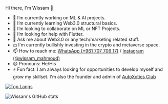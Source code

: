 Hi there, I'm Wissam 👋

- 🔭 I’m currently working on ML & AI projects.
- 🌱 I’m currently learning Web3.0 structural basics.
- 👯 I’m looking to collaborate on ML or NFT Projects.
- 🤔 I’m looking for help with Flutter.
- 💬 Ask me about Web3.0 or any tech/marketing related stuff.
- 💵 I'm currently bullishly investing in the crypto and metaverse space.
- 📫 How to reach me: [WhatsApp (+961 707 706 17)](https://wa.me/96170770617) /  [Instagram (@wissam_mahmoud)](https://www.instagram.com/wissam_mahmoud/?utm_medium=copy_link) 
- 😄 Pronouns: He/His
- ⚡ Fun fact: I am always looking for opportunities to develop myself and grow my skillset. I'm also the founder and admin of	[AutoXotics Club](https://www.instagram.com/autoxotics/?utm_medium=copy_link)

[![Top Langs](https://github-readme-stats.vercel.app/api/top-langs/?username=wissammahmoud)](https://github.com/wissammahmoud/github-readme-stats)

![Wissam's GitHub stats](https://github-readme-stats.vercel.app/api?username=wissammahmoud&theme=midnight-purple&show_icons=true&title_color=white)
